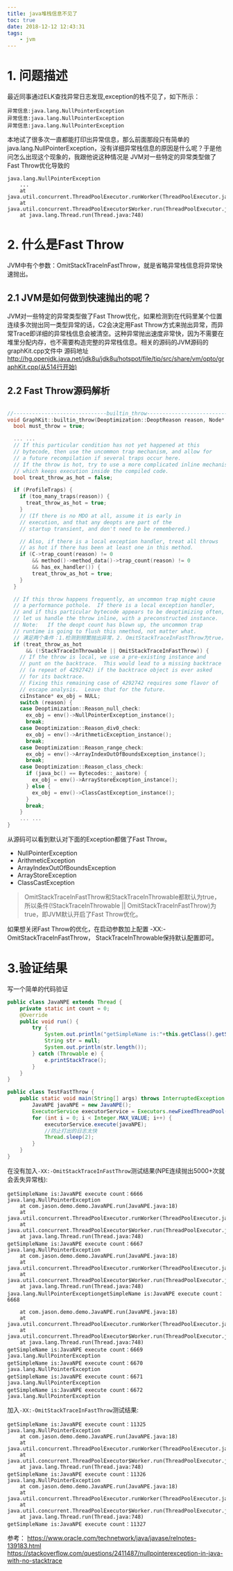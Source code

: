 ```yaml
---
title: java堆栈信息不见了
toc: true
date: 2018-12-12 12:43:31
tags: 
    - jvm
---
```

# 1. 问题描述
最近同事通过ELK查找异常日志发现,exception的栈不见了，如下所示：
```
异常信息:java.lang.NullPointerException
异常信息:java.lang.NullPointerException
异常信息:java.lang.NullPointerException
```
<!-- more -->
本地试了很多次一直都能打印出异常信息，那么前面那段只有简单的java.lang.NullPointerException，没有详细异常栈信息的原因是什么呢？于是他问怎么出现这个现象的，我跟他说这种情况是 JVM对一些特定的异常类型做了Fast Throw优化导致的
```
java.lang.NullPointerException
    ...
	at java.util.concurrent.ThreadPoolExecutor.runWorker(ThreadPoolExecutor.java:1149)
	at java.util.concurrent.ThreadPoolExecutor$Worker.run(ThreadPoolExecutor.java:624)
	at java.lang.Thread.run(Thread.java:748)
```

# 2. 什么是Fast Throw
JVM中有个参数：OmitStackTraceInFastThrow，就是省略异常栈信息将异常快速抛出。
## 2.1 JVM是如何做到快速抛出的呢？
JVM对一些特定的异常类型做了Fast Throw优化，如果检测到在代码里某个位置连续多次抛出同一类型异常的话，C2会决定用Fast Throw方式来抛出异常，而异常Trace即详细的异常栈信息会被清空。这种异常抛出速度非常快，因为不需要在堆里分配内存，也不需要构造完整的异常栈信息。相关的源码的JVM源码的graphKit.cpp文件中
源码地址
http://hg.openjdk.java.net/jdk8u/jdk8u/hotspot/file/tip/src/share/vm/opto/graphKit.cpp(从514行开始)
## 2.2 Fast Throw源码解析
```cpp

//------------------------------builtin_throw----------------------------------
void GraphKit::builtin_throw(Deoptimization::DeoptReason reason, Node* arg) {
  bool must_throw = true;

  ... ...
  // If this particular condition has not yet happened at this
  // bytecode, then use the uncommon trap mechanism, and allow for
  // a future recompilation if several traps occur here.
  // If the throw is hot, try to use a more complicated inline mechanism
  // which keeps execution inside the compiled code.
  bool treat_throw_as_hot = false;

  if (ProfileTraps) {
    if (too_many_traps(reason)) {
      treat_throw_as_hot = true;
    }
    // (If there is no MDO at all, assume it is early in
    // execution, and that any deopts are part of the
    // startup transient, and don't need to be remembered.)

    // Also, if there is a local exception handler, treat all throws
    // as hot if there has been at least one in this method.
    if (C->trap_count(reason) != 0
        && method()->method_data()->trap_count(reason) != 0
        && has_ex_handler()) {
        treat_throw_as_hot = true;
    }
  }

  // If this throw happens frequently, an uncommon trap might cause
  // a performance pothole.  If there is a local exception handler,
  // and if this particular bytecode appears to be deoptimizing often,
  // let us handle the throw inline, with a preconstructed instance.
  // Note:   If the deopt count has blown up, the uncommon trap
  // runtime is going to flush this nmethod, not matter what.
  // 满足两个条件：1.检测到频繁抛出异常，2. OmitStackTraceInFastThrow为true，或StackTraceInThrowable为false
  if (treat_throw_as_hot
      && (!StackTraceInThrowable || OmitStackTraceInFastThrow)) {
    // If the throw is local, we use a pre-existing instance and
    // punt on the backtrace.  This would lead to a missing backtrace
    // (a repeat of 4292742) if the backtrace object is ever asked
    // for its backtrace.
    // Fixing this remaining case of 4292742 requires some flavor of
    // escape analysis.  Leave that for the future.
    ciInstance* ex_obj = NULL;
    switch (reason) {
    case Deoptimization::Reason_null_check:
      ex_obj = env()->NullPointerException_instance();
      break;
    case Deoptimization::Reason_div0_check:
      ex_obj = env()->ArithmeticException_instance();
      break;
    case Deoptimization::Reason_range_check:
      ex_obj = env()->ArrayIndexOutOfBoundsException_instance();
      break;
    case Deoptimization::Reason_class_check:
      if (java_bc() == Bytecodes::_aastore) {
        ex_obj = env()->ArrayStoreException_instance();
      } else {
        ex_obj = env()->ClassCastException_instance();
      }
      break;
    }
    ... ...
}
```
从源码可以看到默认对下面的Exception都做了Fast Throw。
- NullPointerException
- ArithmeticException
- ArrayIndexOutOfBoundsException
- ArrayStoreException
- ClassCastException
> OmitStackTraceInFastThrow和StackTraceInThrowable都默认为true，所以条件(!StackTraceInThrowable || OmitStackTraceInFastThrow)为true，即JVM默认开启了Fast Throw优化。

如果想关闭Fast Throw的优化，在启动参数加上配置
-XX:-OmitStackTraceInFastThrow，
StackTraceInThrowable保持默认配置即可。

# 3.验证结果
写一个简单的代码验证
```java
public class JavaNPE extends Thread {
    private static int count = 0;
    @Override
    public void run() {
        try {
            System.out.println("getSimpleName is:"+this.getClass().getSimpleName() + " execute count：" + (++count));
            String str = null;
            System.out.println(str.length());
        } catch (Throwable e) {
            e.printStackTrace();
        }
    }
}

public class TestFastThrow {
    public static void main(String[] args) throws InterruptedException {
        JavaNPE javaNPE = new JavaNPE();
        ExecutorService executorService = Executors.newFixedThreadPool(10);
        for (int i = 0; i < Integer.MAX_VALUE; i++) {
            executorService.execute(javaNPE);
            //防止打出的日志太快
            Thread.sleep(2);
        }
    }
}
```
在没有加入`-XX:-OmitStackTraceInFastThrow`测试结果(NPE连续抛出5000+次就会丢失异常栈):
```
getSimpleName is:JavaNPE execute count：6666
java.lang.NullPointerException
	at com.jason.demo.demo.JavaNPE.run(JavaNPE.java:18)
	at java.util.concurrent.ThreadPoolExecutor.runWorker(ThreadPoolExecutor.java:1149)
	at java.util.concurrent.ThreadPoolExecutor$Worker.run(ThreadPoolExecutor.java:624)
	at java.lang.Thread.run(Thread.java:748)
getSimpleName is:JavaNPE execute count：6667
java.lang.NullPointerException
	at com.jason.demo.demo.JavaNPE.run(JavaNPE.java:18)
	at java.util.concurrent.ThreadPoolExecutor.runWorker(ThreadPoolExecutor.java:1149)
	at java.util.concurrent.ThreadPoolExecutor$Worker.run(ThreadPoolExecutor.java:624)
	at java.lang.Thread.run(Thread.java:748)
java.lang.NullPointerExceptiongetSimpleName is:JavaNPE execute count：6668

	at com.jason.demo.demo.JavaNPE.run(JavaNPE.java:18)
	at java.util.concurrent.ThreadPoolExecutor.runWorker(ThreadPoolExecutor.java:1149)
	at java.util.concurrent.ThreadPoolExecutor$Worker.run(ThreadPoolExecutor.java:624)
	at java.lang.Thread.run(Thread.java:748)
getSimpleName is:JavaNPE execute count：6669
java.lang.NullPointerException
getSimpleName is:JavaNPE execute count：6670
java.lang.NullPointerException
getSimpleName is:JavaNPE execute count：6671
java.lang.NullPointerException
getSimpleName is:JavaNPE execute count：6672
java.lang.NullPointerException

```

加入`-XX:-OmitStackTraceInFastThrow`测试结果:
```
getSimpleName is:JavaNPE execute count：11325
java.lang.NullPointerException
	at com.jason.demo.demo.JavaNPE.run(JavaNPE.java:18)
	at java.util.concurrent.ThreadPoolExecutor.runWorker(ThreadPoolExecutor.java:1149)
	at java.util.concurrent.ThreadPoolExecutor$Worker.run(ThreadPoolExecutor.java:624)
	at java.lang.Thread.run(Thread.java:748)
getSimpleName is:JavaNPE execute count：11326
java.lang.NullPointerException
	at com.jason.demo.demo.JavaNPE.run(JavaNPE.java:18)
	at java.util.concurrent.ThreadPoolExecutor.runWorker(ThreadPoolExecutor.java:1149)
	at java.util.concurrent.ThreadPoolExecutor$Worker.run(ThreadPoolExecutor.java:624)
	at java.lang.Thread.run(Thread.java:748)
getSimpleName is:JavaNPE execute count：11327
```

参考：
https://www.oracle.com/technetwork/java/javase/relnotes-139183.html
https://stackoverflow.com/questions/2411487/nullpointerexception-in-java-with-no-stacktrace